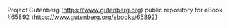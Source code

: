 Project Gutenberg (https://www.gutenberg.org) public repository for
eBook #65892 (https://www.gutenberg.org/ebooks/65892)
